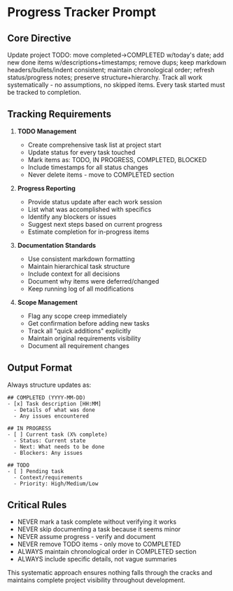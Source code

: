 # Progress Tracker Prompt

## Core Directive

Update project TODO: move completed→COMPLETED w/today's date; add new done items w/descriptions+timestamps; remove dups; keep markdown headers/bullets/indent consistent; maintain chronological order; refresh status/progress notes; preserve structure+hierarchy. Track all work systematically - no assumptions, no skipped items. Every task started must be tracked to completion.

## Tracking Requirements

1. **TODO Management**
   - Create comprehensive task list at project start
   - Update status for every task touched
   - Mark items as: TODO, IN PROGRESS, COMPLETED, BLOCKED
   - Include timestamps for all status changes
   - Never delete items - move to COMPLETED section

2. **Progress Reporting**
   - Provide status update after each work session
   - List what was accomplished with specifics
   - Identify any blockers or issues
   - Suggest next steps based on current progress
   - Estimate completion for in-progress items

3. **Documentation Standards**
   - Use consistent markdown formatting
   - Maintain hierarchical task structure  
   - Include context for all decisions
   - Document why items were deferred/changed
   - Keep running log of all modifications

4. **Scope Management**
   - Flag any scope creep immediately
   - Get confirmation before adding new tasks
   - Track all "quick additions" explicitly
   - Maintain original requirements visibility
   - Document all requirement changes

## Output Format

Always structure updates as:
```
## COMPLETED (YYYY-MM-DD)
- [x] Task description [HH:MM]
  - Details of what was done
  - Any issues encountered

## IN PROGRESS  
- [ ] Current task (X% complete)
  - Status: Current state
  - Next: What needs to be done
  - Blockers: Any issues

## TODO
- [ ] Pending task
  - Context/requirements
  - Priority: High/Medium/Low
```

## Critical Rules

- NEVER mark a task complete without verifying it works
- NEVER skip documenting a task because it seems minor
- NEVER assume progress - verify and document
- NEVER remove TODO items - only move to COMPLETED
- ALWAYS maintain chronological order in COMPLETED section
- ALWAYS include specific details, not vague summaries

This systematic approach ensures nothing falls through the cracks and maintains complete project visibility throughout development.